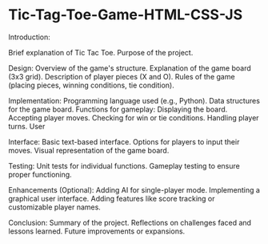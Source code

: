 # Tic-Tag-Toe-Game-HTML-CSS-JS

Introduction:

Brief explanation of Tic Tac Toe.
Purpose of the project.

Design:
Overview of the game's structure.
Explanation of the game board (3x3 grid).
Description of player pieces (X and O).
Rules of the game (placing pieces, winning conditions, tie condition).

Implementation:
Programming language used (e.g., Python).
Data structures for the game board.
Functions for gameplay:
Displaying the board.
Accepting player moves.
Checking for win or tie conditions.
Handling player turns.
User 

Interface:
Basic text-based interface.
Options for players to input their moves.
Visual representation of the game board.

Testing:
Unit tests for individual functions.
Gameplay testing to ensure proper functioning.

Enhancements (Optional):
Adding AI for single-player mode.
Implementing a graphical user interface.
Adding features like score tracking or customizable player names.

Conclusion:
Summary of the project.
Reflections on challenges faced and lessons learned.
Future improvements or expansions.
